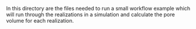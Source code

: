 In this directory are the files needed to run a small workflow example which
will run through the realizations in a simulation and calculate the pore volume
for each realization.

